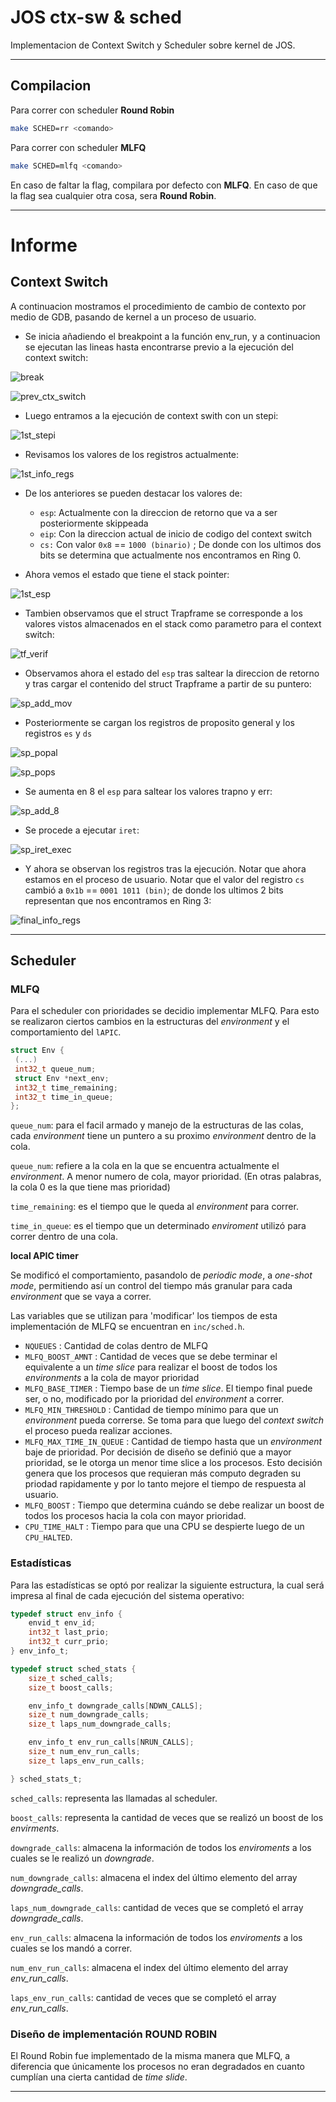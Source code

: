 # JOS ctx-sw & sched

Implementacion de Context Switch y Scheduler sobre kernel de JOS.

---

## Compilacion

Para correr con scheduler __Round Robin__

```bash
make SCHED=rr <comando>
```

Para correr con scheduler __MLFQ__

```bash
make SCHED=mlfq <comando>
```

En caso de faltar la flag, compilara por defecto con __MLFQ__. En caso de que la flag sea cualquier otra cosa, sera __Round Robin__.

---

# Informe

## Context Switch

A continuacion mostramos el procedimiento de cambio de contexto por medio de GDB, pasando de kernel a un proceso de usuario.

- Se inicia añadiendo el breakpoint a la función env_run, y a continuacion se ejecutan las lineas hasta encontrarse previo a la ejecución del context switch:

![break](./imgs/01_init_gdb_break.png)

![prev_ctx_switch](./imgs/02_prev_to_step_into_ctx_switch.png)

- Luego entramos a la ejecución de context swith con un stepi:

![1st_stepi](./imgs/03_after_stepi_ctx_switch.png)

- Revisamos los valores de los registros actualmente:

![1st_info_regs](./imgs/04_info_registers_at_beggining_of_ctx_switch.png)

- De los anteriores se pueden destacar los valores de:
  - `esp`: Actualmente con la direccion de retorno que va a ser posteriormente skippeada
  - `eip`: Con la direccion actual de inicio de codigo del context switch
  - `cs:` Con valor `0x8` == `1000 (binario)` ; De donde con los ultimos dos bits se determina que actualmente nos encontramos en Ring 0.

- Ahora vemos el estado que tiene el stack pointer:

![1st_esp](./imgs/05_initial_sp_status.png)

- Tambien observamos que el struct Trapframe se corresponde a los valores vistos almacenados en el stack como parametro para el context switch:

![tf_verif](./imgs/06_struct_trapframe_verif.png)

- Observamos ahora el estado del `esp` tras saltear la direccion de retorno y tras cargar el contenido del struct Trapframe a partir de su puntero:

![sp_add_mov](./imgs/07_sp_after_add_and_mov.png)

- Posteriormente se cargan los registros de proposito general y los registros `es` y `ds`

![sp_popal](./imgs/08_sp_after_popal.png)

![sp_pops](./imgs/09_sp_after_next_two_pops.png)

- Se aumenta en 8 el `esp` para saltear los valores trapno y err:

![sp_add_8](./imgs/10_sp_after_add_8.png)

- Se procede a ejecutar `iret`:

![sp_iret_exec](./imgs/11_executed_iret.png)

- Y ahora se observan los registros tras la ejecución. Notar que ahora estamos en el proceso de usuario. Notar que el valor del registro `cs` cambió a `0x1b` == `0001 1011 (bin)`; de donde los ultimos 2 bits representan que nos encontramos en Ring 3:

![final_info_regs](./imgs/12_info_registers_after_iret.png)

---

## Scheduler

### MLFQ

Para el scheduler con prioridades se decidio implementar MLFQ. Para esto se realizaron ciertos cambios en la estructuras del _environment_ y el comportamiento del `lAPIC`.

```c
struct Env {
 (...)
 int32_t queue_num;
 struct Env *next_env;
 int32_t time_remaining;
 int32_t time_in_queue;
};
```

`queue_num`: para el facil armado y manejo de la estructuras de las colas, cada _environment_ tiene un puntero a su proximo _environment_ dentro de la cola.

`queue_num`: refiere a la cola en la que se encuentra actualmente el _environment_. A menor numero de cola, mayor prioridad. (En otras palabras, la cola 0 es la que tiene mas prioridad)

`time_remaining`: es el tiempo que le queda al _environment_ para correr.

`time_in_queue`: es el tiempo que un determinado _enviroment_ utilizó para correr dentro de una cola.

__local APIC timer__

Se modificó el comportamiento, pasandolo de _periodic mode_, a _one-shot mode_, permitiendo así un control del tiempo más granular para cada _environment_ que se vaya a correr.

Las variables que se utilizan para 'modificar' los tiempos de esta implementación de MLFQ se encuentran en `inc/sched.h`.

- `NQUEUES` : Cantidad de colas dentro de MLFQ
- `MLFQ_BOOST_AMNT` : Cantidad de veces que se debe terminar el equivalente a un _time slice_ para realizar el boost de todos los _environments_ a la cola de mayor prioridad
- `MLFQ_BASE_TIMER` : Tiempo base de un _time slice_. El tiempo final puede ser, o no, modificado por la prioridad del _environment_ a correr.
- `MLFQ_MIN_THRESHOLD` : Cantidad de tiempo mínimo para que un _environment_ pueda correrse. Se toma para que luego del _context switch_ el proceso pueda realizar acciones.
- `MLFQ_MAX_TIME_IN_QUEUE` : Cantidad de tiempo hasta que un _environment_ baje de prioridad. Por decisión de diseño se definió que a mayor prioridad, se le otorga un menor time slice a los procesos. Esto decisión genera que los procesos que requieran más computo degraden su priodad rapidamente y por lo tanto mejore el tiempo de respuesta al usuario. 
- `MLFQ_BOOST` : Tiempo que determina cuándo se debe realizar un boost de todos los procesos hacia la cola con mayor prioridad.
- `CPU_TIME_HALT` : Tiempo para que una CPU se despierte luego de un `CPU_HALTED`.

### Estadísticas

Para las estadísticas se optó por realizar la siguiente estructura, la cual será impresa al final de cada ejecución del sistema operativo:

```c
typedef struct env_info {
	envid_t env_id;
	int32_t last_prio;
	int32_t curr_prio;
} env_info_t;

typedef struct sched_stats {
	size_t sched_calls;
	size_t boost_calls;

	env_info_t downgrade_calls[NDWN_CALLS];
	size_t num_downgrade_calls;
	size_t laps_num_downgrade_calls;

	env_info_t env_run_calls[NRUN_CALLS];
	size_t num_env_run_calls;
	size_t laps_env_run_calls;

} sched_stats_t;
```
`sched_calls`: representa las llamadas al scheduler.

`boost_calls`: representa la cantidad de veces que se realizó un boost de los _envirments_.

`downgrade_calls`: almacena la información de todos los _enviroments_ a los cuales se le realizó un _downgrade_.

`num_downgrade_calls`: almacena el index del último elemento del array _downgrade_calls_.

`laps_num_downgrade_calls`: cantidad de veces que se completó el array _downgrade_calls_.

`env_run_calls`: almacena la información de todos los _enviroments_ a los cuales se los mandó a correr.

`num_env_run_calls`: almacena el index del último elemento del array _env_run_calls_.

`laps_env_run_calls`: cantidad de veces que se completó el array _env_run_calls_.

### Diseño de implementación ROUND ROBIN

El Round Robin fue implementado de la misma manera que MLFQ, a diferencia que únicamente los procesos no eran degradados en cuanto cumplían una cierta cantidad de _time slide_.

---
